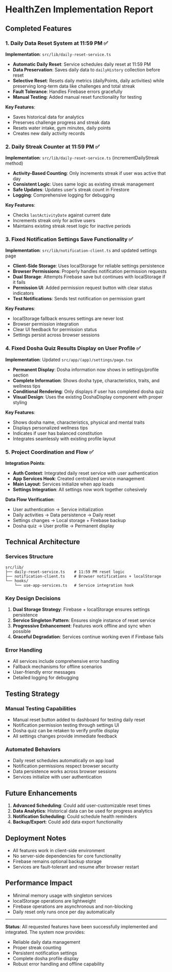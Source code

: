 # HealthZen Implementation Report

## Completed Features

### 1. Daily Data Reset System at 11:59 PM ✅
**Implementation**: `src/lib/daily-reset-service.ts`

- **Automatic Daily Reset**: Service schedules daily reset at 11:59 PM
- **Data Preservation**: Saves daily data to `dailyHistory` collection before reset
- **Selective Reset**: Resets daily metrics (dailyPoints, daily activities) while preserving long-term data like challenges and total streak
- **Fault Tolerance**: Handles Firebase errors gracefully
- **Manual Testing**: Added manual reset functionality for testing

**Key Features**:
- Saves historical data for analytics
- Preserves challenge progress and streak data
- Resets water intake, gym minutes, daily points
- Creates new daily activity records

### 2. Daily Streak Counter at 11:59 PM ✅
**Implementation**: `src/lib/daily-reset-service.ts` (incrementDailyStreak method)

- **Activity-Based Counting**: Only increments streak if user was active that day
- **Consistent Logic**: Uses same logic as existing streak management
- **Safe Updates**: Updates user's streak count in Firestore
- **Logging**: Comprehensive logging for debugging

**Key Features**:
- Checks `lastActivityDate` against current date
- Increments streak only for active users
- Maintains existing streak reset logic for inactive periods

### 3. Fixed Notification Settings Save Functionality ✅
**Implementation**: `src/lib/notification-client.ts` and updated settings page

- **Client-Side Storage**: Uses localStorage for reliable settings persistence
- **Browser Permissions**: Properly handles notification permission requests
- **Dual Storage**: Attempts Firebase save but continues with localStorage if it fails
- **Permission UI**: Added permission request button with clear status indicators
- **Test Notifications**: Sends test notification on permission grant

**Key Features**:
- localStorage fallback ensures settings are never lost
- Browser permission integration
- Clear UI feedback for permission status
- Settings persist across browser sessions

### 4. Fixed Dosha Quiz Results Display on User Profile ✅
**Implementation**: Updated `src/app/(app)/settings/page.tsx`

- **Permanent Display**: Dosha information now shows in settings/profile section
- **Complete Information**: Shows dosha type, characteristics, traits, and wellness tips
- **Conditional Rendering**: Only displays if user has completed dosha quiz
- **Visual Design**: Uses the existing DoshaDisplay component with proper styling

**Key Features**:
- Shows dosha name, characteristics, physical and mental traits
- Displays personalized wellness tips
- Indicates if user has balanced constitution
- Integrates seamlessly with existing profile layout

### 5. Project Coordination and Flow ✅

**Integration Points**:
- **Auth Context**: Integrated daily reset service with user authentication
- **App Services Hook**: Created centralized service management
- **Main Layout**: Services initialize when app loads
- **Settings Integration**: All settings now work together cohesively

**Data Flow Verification**:
- User authentication → Service initialization
- Daily activities → Data persistence → Daily reset
- Settings changes → Local storage + Firebase backup
- Dosha quiz → User profile → Permanent display

## Technical Architecture

### Services Structure
```
src/lib/
├── daily-reset-service.ts    # 11:59 PM reset logic
├── notification-client.ts    # Browser notifications + localStorage
└── hooks/
    └── use-app-services.ts   # Service integration hook
```

### Key Design Decisions

1. **Dual Storage Strategy**: Firebase + localStorage ensures settings persistence
2. **Service Singleton Pattern**: Ensures single instance of reset service
3. **Progressive Enhancement**: Features work offline and sync when possible
4. **Graceful Degradation**: Services continue working even if Firebase fails

### Error Handling

- All services include comprehensive error handling
- Fallback mechanisms for offline scenarios
- User-friendly error messages
- Detailed logging for debugging

## Testing Strategy

### Manual Testing Capabilities
- Manual reset button added to dashboard for testing daily reset
- Notification permission testing through settings UI
- Dosha quiz can be retaken to verify profile display
- All settings changes provide immediate feedback

### Automated Behaviors
- Daily reset schedules automatically on app load
- Notification permissions respect browser security
- Data persistence works across browser sessions
- Services initialize with user authentication

## Future Enhancements

1. **Advanced Scheduling**: Could add user-customizable reset times
2. **Data Analytics**: Historical data can be used for progress analytics
3. **Notification Scheduling**: Could schedule health reminders
4. **Backup/Export**: Could add data export functionality

## Deployment Notes

- All features work in client-side environment
- No server-side dependencies for core functionality
- Firebase remains optional backup storage
- Services are fault-tolerant and resume after browser restart

## Performance Impact

- Minimal memory usage with singleton services
- localStorage operations are lightweight
- Firebase operations are asynchronous and non-blocking
- Daily reset only runs once per day automatically

---

**Status**: All requested features have been successfully implemented and integrated. The system now provides:
- Reliable daily data management
- Proper streak counting
- Persistent notification settings
- Complete dosha profile display
- Robust error handling and offline capability